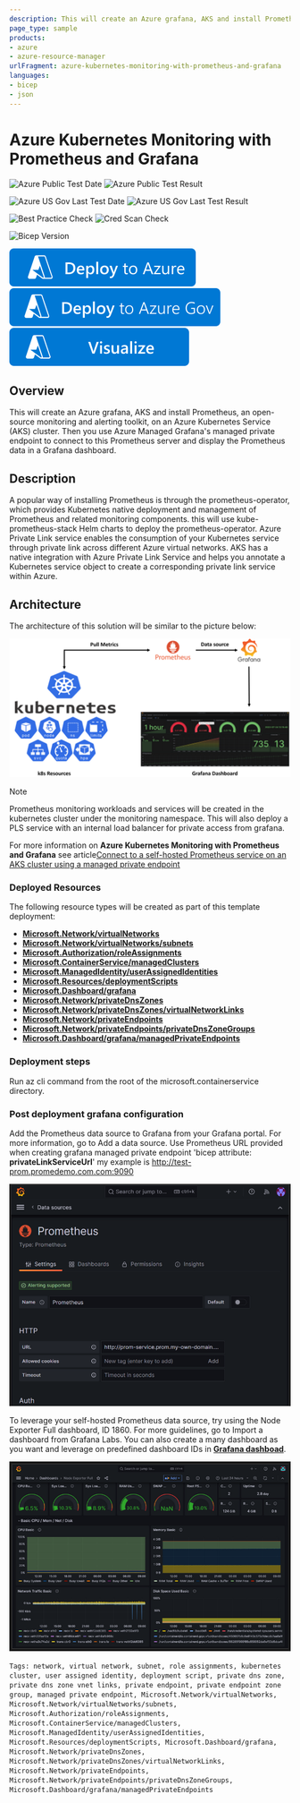 ```yaml
---
description: This will create an Azure grafana, AKS and install Prometheus, an open-source monitoring and alerting toolkit, on an Azure Kubernetes Service (AKS) cluster. Then you use Azure Managed Grafana's managed private endpoint to connect to this Prometheus server and display the Prometheus data in a Grafana dashboard.
page_type: sample
products:
- azure
- azure-resource-manager
urlFragment: azure-kubernetes-monitoring-with-prometheus-and-grafana
languages:
- bicep
- json
---
```

# Azure Kubernetes Monitoring with Prometheus and Grafana

![Azure Public Test Date](https://azurequickstartsservice.blob.core.windows.net/badges/quickstarts/microsoft.containerservice/azure-kubernetes-monitoring-with-prometheus-and-grafana/PublicLastTestDate.svg)
![Azure Public Test Result](https://azurequickstartsservice.blob.core.windows.net/badges/quickstarts/microsoft.containerservice/azure-kubernetes-monitoring-with-prometheus-and-grafana/PublicDeployment.svg)

![Azure US Gov Last Test Date](https://azurequickstartsservice.blob.core.windows.net/badges/quickstarts/microsoft.containerservice/azure-kubernetes-monitoring-with-prometheus-and-grafana/FairfaxLastTestDate.svg)
![Azure US Gov Last Test Result](https://azurequickstartsservice.blob.core.windows.net/badges/quickstarts/microsoft.containerservice/azure-kubernetes-monitoring-with-prometheus-and-grafana/FairfaxDeployment.svg)

![Best Practice Check](https://azurequickstartsservice.blob.core.windows.net/badges/quickstarts/microsoft.containerservice/azure-kubernetes-monitoring-with-prometheus-and-grafana/BestPracticeResult.svg)
![Cred Scan Check](https://azurequickstartsservice.blob.core.windows.net/badges/quickstarts/microsoft.containerservice/azure-kubernetes-monitoring-with-prometheus-and-grafana/CredScanResult.svg)


![Bicep Version](https://azurequickstartsservice.blob.core.windows.net/badges/quickstarts/microsoft.containerservice/azure-kubernetes-monitoring-with-prometheus-and-grafana/BicepVersion.svg)

[![Deploy To Azure](https://raw.githubusercontent.com/Azure/azure-quickstart-templates/master/1-CONTRIBUTION-GUIDE/images/deploytoazure.svg?sanitize=true)](https://portal.azure.com/#create/Microsoft.Template/uri/https%3A%2F%2Fraw.githubusercontent.com%2FAzure%2Fazure-quickstart-templates%2Fmaster%2Fquickstarts%2Fmicrosoft.containerservice%2Fazure-kubernetes-monitoring-with-prometheus-and-grafana%2Fazuredeploy.json)
[![Deploy To Azure US Gov](https://raw.githubusercontent.com/Azure/azure-quickstart-templates/master/1-CONTRIBUTION-GUIDE/images/deploytoazuregov.svg?sanitize=true)](https://portal.azure.us/#create/Microsoft.Template/uri/https%3A%2F%2Fraw.githubusercontent.com%2FAzure%2Fazure-quickstart-templates%2Fmaster%2Fquickstarts%2Fmicrosoft.containerservice%2Fazure-kubernetes-monitoring-with-prometheus-and-grafana%2Fazuredeploy.json)
[![Visualize](https://raw.githubusercontent.com/Azure/azure-quickstart-templates/master/1-CONTRIBUTION-GUIDE/images/visualizebutton.svg?sanitize=true)](http://armviz.io/#/?load=https%3A%2F%2Fraw.githubusercontent.com%2FAzure%2Fazure-quickstart-templates%2Fmaster%2Fquickstarts%2Fmicrosoft.containerservice%2Fazure-kubernetes-monitoring-with-prometheus-and-grafana%2Fazuredeploy.json)

## Overview

This will create an Azure grafana, AKS and install Prometheus, an open-source monitoring and alerting toolkit, on an Azure Kubernetes Service (AKS) cluster. Then you use Azure Managed Grafana's managed private endpoint to connect to this Prometheus server and display the Prometheus data in a Grafana dashboard.

## Description

A popular way of installing Prometheus is through the prometheus-operator, which provides Kubernetes native deployment and management of Prometheus and related monitoring components. this will use kube-prometheus-stack Helm charts to deploy the prometheus-operator. Azure Private Link service enables the consumption of your Kubernetes service through private link across different Azure virtual networks. AKS has a native integration with Azure Private Link Service and helps you annotate a Kubernetes service object to create a corresponding private link service within Azure.

## Architecture

The architecture of this solution will be similar to the picture below:

![Figure 1](images/aks-monitoring-with-prometheus-and-grafana.png)

> [!NOTE]
> Prometheus monitoring workloads and services will be created in the kubernetes cluster under the monitoring namespace. This will also deploy a PLS service with an internal load balancer for private access from grafana.


For more information on **Azure Kubernetes Monitoring with Prometheus and Grafana** see article[Connect to a self-hosted Prometheus service on an AKS cluster using a managed private endpoint](https://learn.microsoft.com/en-us/azure/managed-grafana/tutorial-mpe-oss-prometheus)

### Deployed Resources

The following resource types will be created as part of this template deployment:

- [**Microsoft.Network/virtualNetworks**](https://learn.microsoft.com/en-us/azure/virtual-network/virtual-networks-overview)
- [**Microsoft.Network/virtualNetworks/subnets**](https://learn.microsoft.com/en-us/azure/virtual-network/virtual-networks-overview)
- [**Microsoft.Authorization/roleAssignments**](https://learn.microsoft.com/en-us/azure/role-based-access-control/role-assignments)
- [**Microsoft.ContainerService/managedClusters**](https://learn.microsoft.com/en-us/azure/aks/what-is-aks)
- [**Microsoft.ManagedIdentity/userAssignedIdentities**](https://learn.microsoft.com/en-us/entra/identity/managed-identities-azure-resources/overview)
- [**Microsoft.Resources/deploymentScripts**](https://learn.microsoft.com/en-us/azure/azure-resource-manager/bicep/deployment-script-bicep?tabs=CLI)
- [**Microsoft.Dashboard/grafana**](https://learn.microsoft.com/en-us/azure/managed-grafana/overview)
- [**Microsoft.Network/privateDnsZones**](https://learn.microsoft.com/en-us/azure/dns/private-dns-privatednszone)
- [**Microsoft.Network/privateDnsZones/virtualNetworkLinks**](https://learn.microsoft.com/en-us/azure/dns/private-dns-virtual-network-links)
- [**Microsoft.Network/privateEndpoints**](https://learn.microsoft.com/en-us/azure/private-link/private-endpoint-overview)
- [**Microsoft.Network/privateEndpoints/privateDnsZoneGroups**](https://learn.microsoft.com/en-us/azure/private-link/private-endpoint-overview)
- [**Microsoft.Dashboard/grafana/managedPrivateEndpoints**](https://learn.microsoft.com/en-us/azure/private-link/manage-private-endpoint?tabs=manage-private-link-powershell)

### Deployment steps
Run az cli command from the root of the microsoft.containerservice directory.

### Post deployment grafana configuration
Add the Prometheus data source to Grafana from your Grafana portal. For more information, go to Add a data source. Use Prometheus URL provided when creating grafana managed private endpoint 'bicep attribute: **privateLinkServiceUrl**' my example is http://test-prom.promedemo.com.com:9090

![Figure 2](images/configure-grafana-dashboard.png)

To leverage your self-hosted Prometheus data source, try using the Node Exporter Full dashboard, ID 1860. For more guidelines, go to Import a dashboard from Grafana Labs.
You can also create a many dashboard as you want and leverage on predefined dashboard IDs in [**Grafana dashboad**](https://grafana.com/grafana/dashboards/).

![Figure 3](images/node-explorer-full.png)


`Tags: network, virtual network, subnet, role assignments, kubernetes cluster, user assigned identity, deployment script, private dns zone, private dns zone vnet links, private endpoint, private endpoint zone group, managed private endpoint, Microsoft.Network/virtualNetworks, Microsoft.Network/virtualNetworks/subnets, Microsoft.Authorization/roleAssignments, Microsoft.ContainerService/managedClusters, Microsoft.ManagedIdentity/userAssignedIdentities, Microsoft.Resources/deploymentScripts, Microsoft.Dashboard/grafana, Microsoft.Network/privateDnsZones, Microsoft.Network/privateDnsZones/virtualNetworkLinks, Microsoft.Network/privateEndpoints, Microsoft.Network/privateEndpoints/privateDnsZoneGroups, Microsoft.Dashboard/grafana/managedPrivateEndpoints`